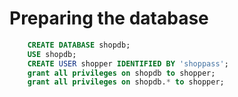 # Preparing the database

```sql
    CREATE DATABASE shopdb;
    USE shopdb;
    CREATE USER shopper IDENTIFIED BY 'shoppass';
    grant all privileges on shopdb to shopper;
    grant all privileges on shopdb.* to shopper;
```